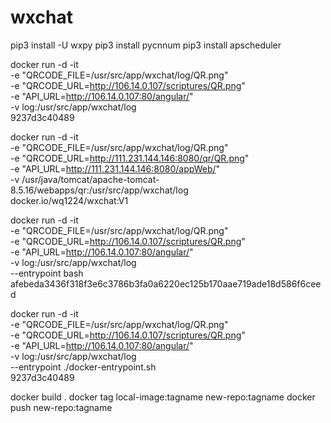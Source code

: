 # wxchat
pip3 install -U wxpy
pip3 install pycnnum
pip3 install apscheduler 

docker run -d -it  \
-e "QRCODE_FILE=/usr/src/app/wxchat/log/QR.png" \
-e "QRCODE_URL=http://106.14.0.107/scriptures/QR.png" \
-e "API_URL=http://106.14.0.107:80/angular/" \
-v log:/usr/src/app/wxchat/log \
9237d3c40489

docker run -d -it  \
-e "QRCODE_FILE=/usr/src/app/wxchat/log/QR.png" \
-e "QRCODE_URL=http://111.231.144.146:8080/qr/QR.png" \
-e "API_URL=http://111.231.144.146:8080/appWeb/" \
-v /usr/java/tomcat/apache-tomcat-8.5.16/webapps/qr:/usr/src/app/wxchat/log \
docker.io/wq1224/wxchat:V1


docker run -d -it  \
-e "QRCODE_FILE=/usr/src/app/wxchat/log/QR.png" \
-e "QRCODE_URL=http://106.14.0.107/scriptures/QR.png" \
-e "API_URL=http://106.14.0.107:80/angular/" \
-v log:/usr/src/app/wxchat/log \
--entrypoint bash \
afebeda3436f318f3e6c3786b3fa0a6220ec125b170aae719ade18d586f6ceed 


docker run -d -it  \
-e "QRCODE_FILE=/usr/src/app/wxchat/log/QR.png" \
-e "QRCODE_URL=http://106.14.0.107/scriptures/QR.png" \
-e "API_URL=http://106.14.0.107:80/angular/" \
-v log:/usr/src/app/wxchat/log \
--entrypoint ./docker-entrypoint.sh \
9237d3c40489

docker build .
docker tag local-image:tagname new-repo:tagname
docker push new-repo:tagname
